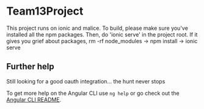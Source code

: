 # Team13Project

This project runs on ionic and malice. To build, please make sure you've installed all the npm packages. Then, do 'ionic serve' in the project root. If it gives you grief about packages, rm -rf node_modules -> npm install -> ionic serve

## Further help
Still looking for a good oauth integration... the hunt never stops

To get more help on the Angular CLI use `ng help` or go check out the [Angular CLI README](https://github.com/angular/angular-cli/blob/master/README.md).
